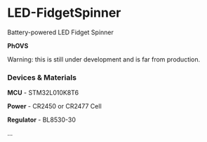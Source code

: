 # LED-FidgetSpinner
Battery-powered LED Fidget Spinner



**PhOVS**



Warning: this is still under development and is far from production.



### Devices & Materials

**MCU** - STM32L010K8T6

**Power** - CR2450 or CR2477 Cell

**Regulator** - BL8530-30

...
